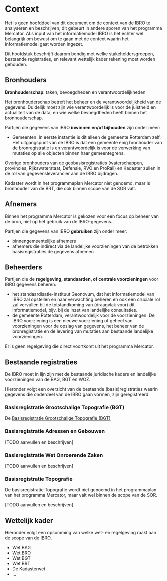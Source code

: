 # Context

Het is geen hoofddoel van dit document om de context van de IBRO te analyseren en beschrijven; dit gebeurt in andere sporen van het programma Mercator. ALs input van het informatiemodel IBRO is het echter wel belangrijk om bewust om te gaan met de context waarin het informatiemodel gaat worden ingezet. 

Dit  hoofdstuk beschrijft daarom bondig met welke stakeholdersgroepen, bestaande registraties, en relevant wettelijk kader rekening moet worden gehouden.

## Bronhouders

**Bronhouderschap**: taken, bevoegdheden en verantwoordelijkheden

Het bronhouderschap betreft het beheer en de verantwoordelijkheid van de gegevens. Duidelijk moet zijn wie verantwoordelijk is voor de juistheid en actualiteit van de data, en wie welke bevoegdheden heeft binnen het bronhouderschap.

Partijen die gegevens van IBRO **inwinnen en/of bijhouden**
zijn onder meer:

-   Gemeenten. In eerste instantie is dit alleen de gemeente Rotterdam zelf. Het uitgangspunt van de IBRO is dat een gemeente enig bronhouder van de bronregistratie is en verantwoordelijk is voor de verwerking van mutaties op alle objecten binnen haar gemeentegrens.

Overige bronhouders van de geobasisregistraties (waterschappen, provincies, Rijkswaterstaat, Defensie, RVO en ProRail) en Kadaster zullen  in de rol van gegevensleverancier aan de IBRO bijdragen. 

<aside class="issue">Kadaster wordt in het programmaplan Mercator niet genoemd, maar is bronhouder van de BRT, die ook binnen scope van de SOR valt. </aside>

## Afnemers

Binnen het programma Mercator is gekozen voor een focus op beheer van de bron, niet op het gebruik van de IBRO-gegevens. 

Partijen die gegevens van IBRO **gebruiken** zijn onder meer:

-   binnengemeentelijke afnemers
-   afnemers die indirect via de landelijke voorzieningen van de betrokken basisregistraties de gegevens afnemen

## Beheerders 

Partijen die de **regelgeving, standaarden, of centrale voorzieningen** voor
IBRO gegevens beheren:

- het standaardisatie-instituut Geonovum, dat het informatiemodel van IBRO zal
opstellen en naar verwachting beheren en ook een cruciale rol zal vervullen bij de totstandkoming van
(draagvlak voor) dit informatiemodel, bijv. bij de inzet van landelijke consultaties.
- de gemeente Rotterdam, verantwoordelijk voor de voorzieningen. De IBRO voorziening is een nieuwe voorziening of geheel van voorzieningen voor de opslag van gegevens, het beheer van de bronregistratie en de levering van mutaties aan bestaande landelijke voorzieningen. 

Er is geen regelgeving die direct voortkomt uit het programma Mercator. 

## Bestaande registraties

De IBRO moet in lijn zijn met de bestaande juridische kaders en landelijke voorzieningen
van de BAG, BGT en WOZ.

Hieronder volgt een overzicht van de bestaande (basis)registraties waarin
gegevens die onderdeel van de IBRO gaan vormen, zijn geregistreerd:

### Basisregistratie Grootschalige Topografie (BGT)

De [Basisregistratie Grootschalige Topografie
(BGT)](https://www.geobasisregistraties.nl/basisregistraties/grootschalige-topografie)


### Basisregistratie Adressen en Gebouwen

[TODO aanvullen en beschrijven]

### Basisregistratie Wet Onroerende Zaken

[TODO aanvullen en beschrijven]

### Basisregistratie Topografie

De basisregistratie Topografie wordt niet genoemd in het programmaplan van het programma Mercator, maar valt wel binnen de scope van de SOR. 

[TODO aanvullen en beschrijven]

## Wettelijk kader

Hieronder volgt een opsomming van welke wet- en regelgeving raakt aan de scope van de IBRO.

- Wet BAG
- Wet BRO
- Wet BGT
- Wet BRT
- De Kadasterwet
- ...